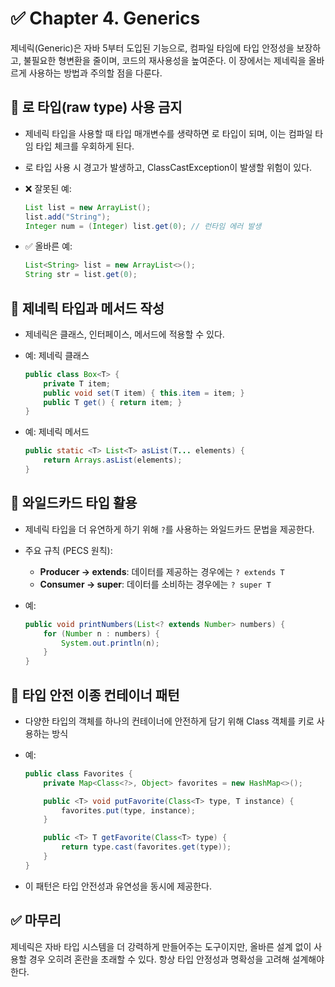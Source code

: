 # ✅ Chapter 4. Generics

제네릭(Generic)은 자바 5부터 도입된 기능으로, 컴파일 타임에 타입 안정성을 보장하고, 불필요한 형변환을 줄이며, 코드의 재사용성을 높여준다. 이 장에서는 제네릭을 올바르게 사용하는 방법과 주의할 점을 다룬다.

## 📌 로 타입(raw type) 사용 금지

* 제네릭 타입을 사용할 때 타입 매개변수를 생략하면 로 타입이 되며, 이는 컴파일 타임 타입 체크를 우회하게 된다.
* 로 타입 사용 시 경고가 발생하고, ClassCastException이 발생할 위험이 있다.
* ❌ 잘못된 예:

  ```java
  List list = new ArrayList();
  list.add("String");
  Integer num = (Integer) list.get(0); // 런타임 에러 발생
  ```
* ✅ 올바른 예:

  ```java
  List<String> list = new ArrayList<>();
  String str = list.get(0);
  ```

## 📌 제네릭 타입과 메서드 작성

* 제네릭은 클래스, 인터페이스, 메서드에 적용할 수 있다.
* 예: 제네릭 클래스

  ```java
  public class Box<T> {
      private T item;
      public void set(T item) { this.item = item; }
      public T get() { return item; }
  }
  ```
* 예: 제네릭 메서드

  ```java
  public static <T> List<T> asList(T... elements) {
      return Arrays.asList(elements);
  }
  ```

## 📌 와일드카드 타입 활용

* 제네릭 타입을 더 유연하게 하기 위해 `?`를 사용하는 와일드카드 문법을 제공한다.
* 주요 규칙 (PECS 원칙):

    * **Producer → extends**: 데이터를 제공하는 경우에는 `? extends T`
    * **Consumer → super**: 데이터를 소비하는 경우에는 `? super T`
* 예:

  ```java
  public void printNumbers(List<? extends Number> numbers) {
      for (Number n : numbers) {
          System.out.println(n);
      }
  }
  ```

## 📌 타입 안전 이종 컨테이너 패턴

* 다양한 타입의 객체를 하나의 컨테이너에 안전하게 담기 위해 Class 객체를 키로 사용하는 방식
* 예:

  ```java
  public class Favorites {
      private Map<Class<?>, Object> favorites = new HashMap<>();

      public <T> void putFavorite(Class<T> type, T instance) {
          favorites.put(type, instance);
      }

      public <T> T getFavorite(Class<T> type) {
          return type.cast(favorites.get(type));
      }
  }
  ```
* 이 패턴은 타입 안전성과 유연성을 동시에 제공한다.

## ✅ 마무리

제네릭은 자바 타입 시스템을 더 강력하게 만들어주는 도구이지만, 올바른 설계 없이 사용할 경우 오히려 혼란을 초래할 수 있다. 항상 타입 안정성과 명확성을 고려해 설계해야 한다.
